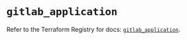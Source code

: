 # `gitlab_application`

Refer to the Terraform Registry for docs: [`gitlab_application`](https://registry.terraform.io/providers/gitlabhq/gitlab/18.0.0/docs/resources/application).
